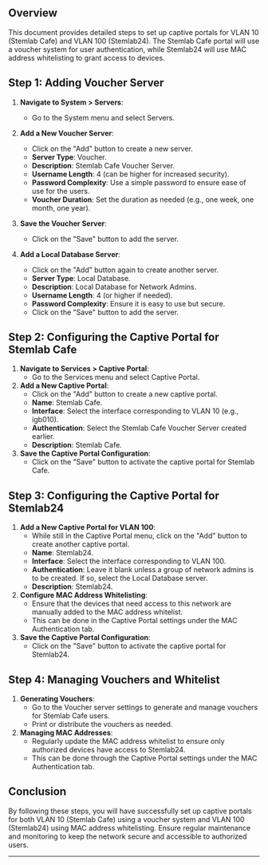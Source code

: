 

## Overview

This document provides detailed steps to set up captive portals for VLAN 10 (Stemlab Cafe) and VLAN 100 (Stemlab24). The Stemlab Cafe portal will use a voucher system for user authentication, while Stemlab24 will use MAC address whitelisting to grant access to devices.

## Step 1: Adding Voucher Server

1. **Navigate to System > Servers**:
   - Go to the System menu and select Servers.
2. **Add a New Voucher Server**:
   - Click on the "Add" button to create a new server.
   - **Server Type**: Voucher.
   - **Description**: Stemlab Cafe Voucher Server.
   - **Username Length**: 4 (can be higher for increased security).
   - **Password Complexity**: Use a simple password to ensure ease of use for the users.
   - **Voucher Duration**: Set the duration as needed (e.g., one week, one month, one year).
3. **Save the Voucher Server**:
   - Click on the "Save" button to add the server.

4. **Add a Local Database Server**:
   - Click on the "Add" button again to create another server.
   - **Server Type**: Local Database.
   - **Description**: Local Database for Network Admins.
   - **Username Length**: 4 (or higher if needed).
   - **Password Complexity**: Ensure it is easy to use but secure.
   - Click on the "Save" button to add the server.

## Step 2: Configuring the Captive Portal for Stemlab Cafe

1. **Navigate to Services > Captive Portal**:
   - Go to the Services menu and select Captive Portal.
2. **Add a New Captive Portal**:
   - Click on the "Add" button to create a new captive portal.
   - **Name**: Stemlab Cafe.
   - **Interface**: Select the interface corresponding to VLAN 10 (e.g., igb010).
   - **Authentication**: Select the Stemlab Cafe Voucher Server created earlier.
   - **Description**: Stemlab Cafe.
3. **Save the Captive Portal Configuration**:
   - Click on the "Save" button to activate the captive portal for Stemlab Cafe.

## Step 3: Configuring the Captive Portal for Stemlab24

1. **Add a New Captive Portal for VLAN 100**:
   - While still in the Captive Portal menu, click on the "Add" button to create another captive portal.
   - **Name**: Stemlab24.
   - **Interface**: Select the interface corresponding to VLAN 100.
   - **Authentication**: Leave it blank unless a group of network admins is to be created. If so, select the Local Database server.
   - **Description**: Stemlab24.
2. **Configure MAC Address Whitelisting**:
   - Ensure that the devices that need access to this network are manually added to the MAC address whitelist.
   - This can be done in the Captive Portal settings under the MAC Authentication tab.
3. **Save the Captive Portal Configuration**:
   - Click on the "Save" button to activate the captive portal for Stemlab24.

## Step 4: Managing Vouchers and Whitelist

1. **Generating Vouchers**:
   - Go to the Voucher server settings to generate and manage vouchers for Stemlab Cafe users.
   - Print or distribute the vouchers as needed.
2. **Managing MAC Addresses**:
   - Regularly update the MAC address whitelist to ensure only authorized devices have access to Stemlab24.
   - This can be done through the Captive Portal settings under the MAC Authentication tab.

## Conclusion

By following these steps, you will have successfully set up captive portals for both VLAN 10 (Stemlab Cafe) using a voucher system and VLAN 100 (Stemlab24) using MAC address whitelisting. Ensure regular maintenance and monitoring to keep the network secure and accessible to authorized users.

---
